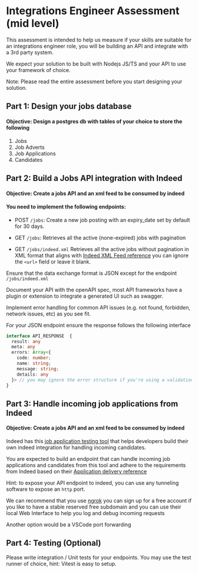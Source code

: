 # Integrations Engineer Assessment (mid level)

This assessment is intended to help us measure if your skills are suitable for an integrations engineer role, you will be building an API and integrate with a 3rd party system.

We expect your solution to be built with Nodejs JS/TS and your API to use your framework of choice. 

Note: Please read the entire assessment before you start designing your solution.


## Part 1: Design your jobs database
#### Objective: Design a postgres db with tables of your choice to store the following

1. Jobs
2. Job Adverts
2. Job Applications
3. Candidates


## Part 2: Build a Jobs API integration with Indeed
####  Objective: Create a jobs API and an xml feed to be consumed by indeed

#### You need to implement the following endpoints:
- POST `/jobs`: Create a new job posting with an expiry_date set by default for 30 days.

- GET `/jobs`: Retrieves all the active (none-expired) jobs with pagination

- GET `/jobs/indeed.xml` Retrieves all the active jobs without pagination in XML format that aligns with [Indeed XML Feed reference](https://docs.indeed.com/indeed-apply/xml-feed) you can ignore the `<url>` field or leave it blank. 

Ensure that the data exchange format is JSON except for the endpoint `/jobs/indeed.xml`

Document your API with the openAPI spec, most API frameworks have a plugin or extension to integrate a generated UI such as swagger.

Implement error handling for common API issues (e.g. not found, forbidden, network issues, etc) as you see fit.

For your JSON endpoint ensure the response follows the following interface

```ts
interface API_RESPONSE  {
  result: any
  meta: any
  errors: Array<{
    code: number;
    name: string;
    message: string;
    details: any
  }> // you may ignore the error structure if you're using a validation library like typbox, zod, joi, etc but if you manage to transform the default validation errors that would be a plus ;) 
}
```


## Part 3: Handle incoming job applications from Indeed
####  Objective: Create a jobs API and an xml feed to be consumed by indeed

Indeed has this [job application testing tool](https://integration.apply.indeed.com/xml-configuration-test) that helps developers build their own indeed integration for handling incoming candidates.

You are expected to build an endpoint that can handle incoming job applications and candidates from this tool and adhere to the requirements from Indeed based on their [Application delivery reference](https://docs.indeed.com/indeed-apply/application-delivery)

Hint: to expose your API endpoint to indeed, you can use any tunneling software to expose an `http` port.

We can recommend that you use [ngrok](https://ngrok.com/) you can sign up for a free account if you like to have a stable reserved free subdomain and you can use their local Web Interface to help you log and debug incoming requests

Another option would be a VSCode port forwarding


## Part 4: Testing (Optional)
Please write integration / Unit tests for your endpoints.
You may use the test runner of choice, hint: Vitest is easy to setup.
